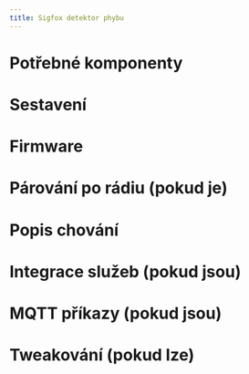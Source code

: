 ```yaml
---
title: Sigfox detektor phybu
---
```


# Potřebné komponenty

# Sestavení

# Firmware

# Párování po rádiu (pokud je)

# Popis chování

# Integrace služeb (pokud jsou)

# MQTT příkazy (pokud jsou)

# Tweakování (pokud lze)
